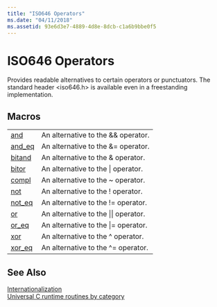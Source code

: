 ```yaml
---
title: "ISO646 Operators"
ms.date: "04/11/2018"
ms.assetid: 93e6d3e7-4889-4d8e-8dcb-c1a6b9bbe0f5
---
```

# ISO646 Operators

Provides readable alternatives to certain operators or punctuators. The standard header \<iso646.h> is available even in a freestanding implementation.

## Macros

|||
|-|-|
|[and](../c-runtime-library/reference/and.md)|An alternative to the && operator.|
|[and_eq](../c-runtime-library/reference/and-eq.md)|An alternative to the &= operator.|
|[bitand](../c-runtime-library/reference/bitand.md)|An alternative to the & operator.|
|[bitor](../c-runtime-library/reference/bitor.md)|An alternative to the &#124; operator.|
|[compl](../c-runtime-library/reference/compl.md)|An alternative to the ~ operator.|
|[not](../c-runtime-library/reference/not.md)|An alternative to the ! operator.|
|[not_eq](../c-runtime-library/reference/not-eq.md)|An alternative to the != operator.|
|[or](../c-runtime-library/reference/or.md)|An alternative to the &#124;&#124; operator.|
|[or_eq](../c-runtime-library/reference/or-eq.md)|An alternative to the &#124;= operator.|
|[xor](../c-runtime-library/reference/xor.md)|An alternative to the ^ operator.|
|[xor_eq](../c-runtime-library/reference/xor-eq.md)|An alternative to the ^= operator.|

## See Also

[Internationalization](../c-runtime-library/internationalization.md)<br/>
[Universal C runtime routines by category](../c-runtime-library/run-time-routines-by-category.md)<br/>
